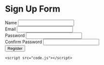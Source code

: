 <!DOCTYPE html>
<html lang="en">
<head>
    <meta charset="UTF-8">
    <meta name="viewport" content="width=device-width, initial-scale=1.0">
    <title>Sign up Form</Form><Form></Form></title>
    <link rel="stylesheet" href="style.css">
</head>
<body>
    <div class="container">
		<div class="row justify-content-center">
			<div class="col-md-6 col-sm-12">
				<h1>Sign Up Form</h1>
				<form id="sign-up-form">
					<div class="form-group">
						<label for="name">Name </label>
						<input type="text" id="name" name="name" 
                        class="form-control" required>
					</div>
					<div class="form-group">
						<label for="email">Email</label>
						<input type="email" id="email" name="email" class="form-control" required>
					</div>
					<div class="form-group">
						<label for="password">Password</label>
						<input type="password" id="password" name="password" class="form-control" required>
					</div>
					<div class="form-group">
						<label for="confirm-password">Confirm Password</label>
						<input type="password" id="confirm-password" name="confirm-password" class="form-control" required>
					</div>
					<button type="Submit">Register</button>
				</form>
			</div>
		</div>
	</div>
	
	<script src="code.js"></script>
</body>
</html>


    
</body>
</html>
